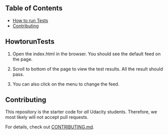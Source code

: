 ## Table of Contents

* [How to run Tests](#HowtorunTests)
* [Contributing](#contributing)

## HowtorunTests

1. Open the index.html in the browser. You should see the default feed on the page.

2. Scroll to bottom of the page to view the test results. All the result should pass.

3. You can also click on the menu to change the feed.


## Contributing

This repository is the starter code for _all_ Udacity students. Therefore, we most likely will not accept pull requests.

For details, check out [CONTRIBUTING.md](CONTRIBUTING.md).